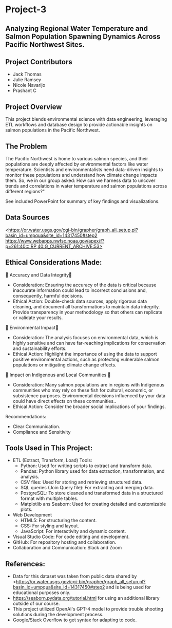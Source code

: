 # Project-3

## Analyzing Regional Water Temperature and Salmon Population Spawning Dynamics Across Pacific Northwest Sites.

## Project Contributors
* Jack Thomas
* Julie Ramsey
* Nicole Navarijo
* Prashant C
 
## Project Overview
This project blends environmental science with data engineering, leveraging ETL workflows and database design to provide actionable insights on salmon populations in the Pacific Northwest.

## The Problem
The Pacific Northwest is home to various salmon species, and their populations are deeply affected by environmental factors like water temperature. Scientists and environmentalists need data-driven insights to monitor these populations and understand how climate change impacts them. So, we in our group asked: How can we harness data to uncover trends and correlations in water temperature and salmon populations across different regions?"

See included PowerPoint for summary of key findings and visualizations.

## Data Sources
<https://or.water.usgs.gov/cgi-bin/grapher/graph_all_setup.pl?basin_id=umpqua&site_id=14317450#step2
https://www.webapps.nwfsc.noaa.gov/apex/f?p=261:40::::RP,40:G_CURRENT_ARCHIVE:53> 

## Ethical Considerations Made:

🚨 Accuracy and Data Integrity🚨
- Consideration: Ensuring the accuracy of the data is critical because inaccurate information could lead to incorrect conclusions and, consequently, harmful decisions.
- Ethical Action: Double-check data sources, apply rigorous data cleaning, and document all transformations to maintain data integrity. Provide transparency in your methodology so that others can replicate or validate your results.

🚨 Environmental Impact🚨
- Consideration: The analysis focuses on environmental data, which is highly sensitive and can have far-reaching implications for conservation and sustainability efforts.
- Ethical Action: Highlight the importance of using the data to support positive environmental actions, such as protecting vulnerable salmon populations or mitigating climate change effects.

🚨 Impact on Indigenous and Local Communities 🚨
- Consideration: Many salmon populations are in regions with Indigenous communities who may rely on these fish for cultural, economic, or subsistence purposes. Environmental decisions influenced by your data could have direct effects on these communities..
- Ethical Action: Consider the broader social implications of your findings.

Recommendations:
- Clear Communication.
- Compliance and Sensitivity


## Tools Used in This Project: 
- ETL (Extract, Transform, Load) Tools:
  - Python: Used for writing scripts to extract and transform data.
  - Pandas: Python library used for data extraction, transformation, and analysis.
  - CSV files: Used for storing and retrieving structured data.
  - SQL queries (Join Query file): For extracting and merging data.
  - PostgreSQL: To store cleaned and transformed data in a structured format with multiple tables.
  - Matplotlib ans Seaborn: Used for creating detailed and customizable plots.
- Web Development
  - HTML5: For structuring the content.
  - CSS: For styling and layout.
  - JavaScript: For interactivity and dynamic content.
- Visual Studio Code: For code editing and development.
- GitHub: For repository hosting and collaboration.
- Collaboration and Communication: Slack and Zoom
   

## References:
- Data for this dataset was taken from public data shared by <https://or.water.usgs.gov/cgi-bin/grapher/graph_all_setup.pl?basin_id=umpqua&site_id=14317450#step2              and is being used for educational purposes only.
- <https://seaborn.pydata.org/tutorial.html> for using an additional library outside of our course.
- This project utilized OpenAI's GPT-4 model to provide trouble shooting solutions during the development process.
- Google/Stack Overflow to get syntax for adapting to code.

